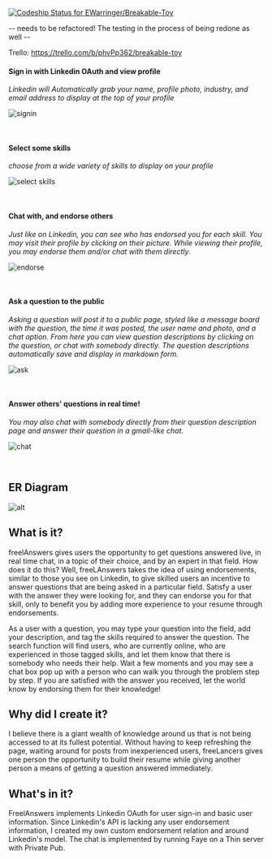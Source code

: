 [ ![Codeship Status for EWarringer/Breakable-Toy](https://codeship.com/projects/6835fdc0-42b4-0133-38f3-1eb5f82d52fc/status?branch=master)](https://codeship.com/projects/103850)

-- needs to be refactored! The testing in the process of being redone as well --

Trello: https://trello.com/b/phvPp362/breakable-toy

#### Sign in with Linkedin OAuth and view profile
*Linkedin will Automatically grab your name, profile photo, industry, and email address to display at the top of your profile*

![signin](https://media.giphy.com/media/R5sO9t40K5uhO/giphy.gif)

<br />

#### Select some skills
*choose from a wide variety of skills to display on your profile*

![select skills](http://i.imgur.com/d0ngthR.gif)

<br />


#### Chat with, and endorse others
*Just like on Linkedin, you can see who has endorsed you for each skill. You may visit their profile by clicking on their picture. While viewing their profile, you may endorse them and/or chat with them directly.*

![endorse](http://i.imgur.com/gwRi1IA.gif)

<br />

#### Ask a question to the public
*Asking a question will post it to a public page, styled like a message board with the question, the time it was posted, the user name and photo, and a chat option. From here you can view question descriptions by clicking on the question, or chat with somebody directly. The question descriptions automatically save and display in markdown form.*

![ask](http://i.imgur.com/2L7WBOh.gif)

<br />

#### Answer others' questions in real time!
*You may also chat with somebody directly from their question description page and answer their question in a gmail-like chat.*

![chat](http://i.imgur.com/Pi2Xan3.gif)

<br />

## ER Diagram
![alt](http://i.imgur.com/DriIZE7.png)

## What is it?
freelAnswers gives users the opportunity to get questions answered live, in real time chat, in a topic of their choice, and by an expert in that field. How does it do this? Well, freeLAnswers takes the idea of using endorsements, similar to those you see on Linkedin, to give skilled users an incentive to answer questions that are being asked in a particular field. Satisfy a user with the answer they were looking for, and they can endorse you for that skill, only to benefit you by adding more experience to your resume through endorsements.

As a user with a question, you may type your question into the field, add your description, and tag the skills required to answer the question. The search function will find users, who are currently online, who are experienced in those tagged skills, and let them know that there is somebody who needs their help. Wait a few moments and you may see a chat box pop up with a person who can walk you through the problem step by step. If you are satisfied with the answer you received, let the world know by endorsing them for their knowledge!

## Why did I create it?
I believe there is a giant wealth of knowledge around us that is not being accessed to at its fullest potential. Without having to keep refreshing the page, waiting around for posts from inexperienced users, freeLancers gives one person the opportunity to build their resume while giving another person a means of getting a question answered immediately.

## What's in it?
FreelAnswers implements Linkedin OAuth for user sign-in and basic user information. Since Linkedin's API is lacking any user endorsement information, I created my own custom endorsement relation and around Linkedin's model. The chat is implemented by running Faye on a Thin server with Private Pub.
